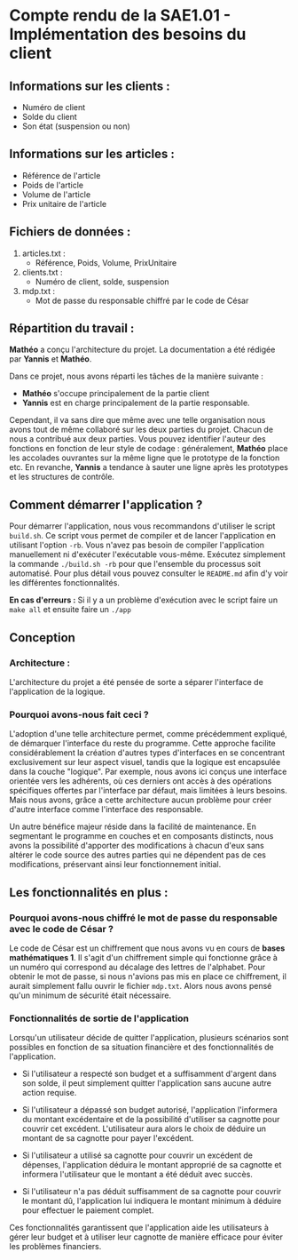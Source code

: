 # Compte rendu de la SAE1.01 - Implémentation des besoins du client

## Informations sur les clients :

- Numéro de client
- Solde du client
- Son état (suspension ou non)

## Informations sur les articles :

- Référence de l'article
- Poids de l'article
- Volume de l'article
- Prix unitaire de l'article

## Fichiers de données :

1. articles.txt :
   - Référence, Poids, Volume, PrixUnitaire
2. clients.txt :
   - Numéro de client, solde, suspension
3. mdp.txt :
   - Mot de passe du responsable chiffré par le code de César

## Répartition du travail :

**Mathéo** a conçu l'architecture du projet. La documentation a été rédigée par **Yannis** et **Mathéo**.

Dans ce projet, nous avons réparti les tâches de la manière suivante :

- **Mathéo** s'occupe principalement de la partie client
- **Yannis** est en charge principalement de la partie responsable.

Cependant, il va sans dire que même avec une telle organisation nous avons tout de même collaboré sur les deux parties du projet. Chacun de nous a contribué aux deux parties. Vous pouvez identifier l'auteur des fonctions en fonction de leur style de codage : généralement, **Mathéo** place les accolades ouvrantes sur la même ligne que le prototype de la fonction etc. En revanche, **Yannis** a tendance à sauter une ligne après les prototypes et les structures de contrôle.

## Comment démarrer l'application ?

Pour démarrer l'application, nous vous recommandons d'utiliser le script `build.sh`. Ce script vous permet de compiler et de lancer l'application en utilisant l'option `-rb`. Vous n'avez pas besoin de compiler l'application manuellement ni d'exécuter l'exécutable vous-même. Exécutez simplement la commande `./build.sh -rb` pour que l'ensemble du processus soit automatisé.
Pour plus détail vous pouvez consulter le `README.md` afin d'y voir les différentes fonctionnalités.

**En cas d'erreurs :** Si il y a un problème d'exécution avec le script faire un `make all` et ensuite faire un `./app`

## Conception

### Architecture :

L'architecture du projet a été pensée de sorte a séparer l'interface de l'application de la logique.

### Pourquoi avons-nous fait ceci ?

L'adoption d'une telle architecture permet, comme précédemment expliqué, de démarquer l'interface du reste du programme. Cette approche facilite considérablement la création d'autres types d'interfaces en se concentrant exclusivement sur leur aspect visuel, tandis que la logique est encapsulée dans la couche "logique". Par exemple, nous avons ici conçus une interface orientée vers les adhérents, où ces derniers ont accès à des opérations spécifiques offertes par l'interface par défaut, mais limitées à leurs besoins.
Mais nous avons, grâce a cette architecture aucun problème pour créer d'autre interface comme l'interface des responsable.

Un autre bénéfice majeur réside dans la facilité de maintenance. En segmentant le programme en couches et en composants distincts, nous avons la possibilité d'apporter des modifications à chacun d'eux sans altérer le code source des autres parties qui ne dépendent pas de ces modifications, préservant ainsi leur fonctionnement initial.

## Les fonctionnalités en plus : 

### Pourquoi avons-nous chiffré le mot de passe du responsable avec le code de César ?

Le code de César est un chiffrement que nous avons vu en cours de **bases mathématiques 1**. Il s'agit d'un chiffrement simple qui fonctionne grâce à un numéro qui correspond au décalage des lettres de l'alphabet. Pour obtenir le mot de passe, si nous n'avions pas mis en place ce chiffrement, il aurait simplement fallu ouvrir le fichier `mdp.txt`. Alors nous avons pensé qu'un minimum de sécurité était nécessaire.

### Fonctionnalités de sortie de l'application

Lorsqu'un utilisateur décide de quitter l'application, plusieurs scénarios sont possibles en fonction de sa situation financière et des fonctionnalités de l'application.

- Si l'utilisateur a respecté son budget et a suffisamment d'argent dans son solde, il peut simplement quitter l'application sans aucune autre action requise.

- Si l'utilisateur a dépassé son budget autorisé, l'application l'informera du montant excédentaire et de la possibilité d'utiliser sa cagnotte pour couvrir cet excédent. L'utilisateur aura alors le choix de déduire un montant de sa cagnotte pour payer l'excédent.

- Si l'utilisateur a utilisé sa cagnotte pour couvrir un excédent de dépenses, l'application déduira le montant approprié de sa cagnotte et informera l'utilisateur que le montant a été déduit avec succès.

- Si l'utilisateur n'a pas déduit suffisamment de sa cagnotte pour couvrir le montant dû, l'application lui indiquera le montant minimum à déduire pour effectuer le paiement complet.

Ces fonctionnalités garantissent que l'application aide les utilisateurs à gérer leur budget et à utiliser leur cagnotte de manière efficace pour éviter les problèmes financiers.

